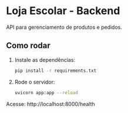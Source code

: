 # Loja Escolar - Backend

API para gerenciamento de produtos e pedidos.

## Como rodar

1. Instale as dependências:
   ```bash
   pip install -r requirements.txt
   ```
2. Rode o servidor:
   ```bash
   uvicorn app:app --reload
   ```

Acesse: http://localhost:8000/health

